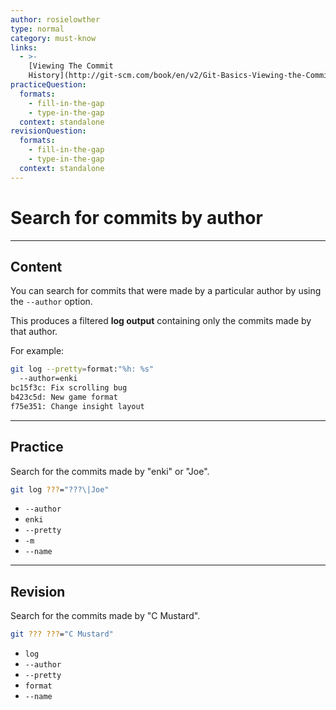 ```yaml
---
author: rosielowther
type: normal
category: must-know
links:
  - >-
    [Viewing The Commit
    History](http://git-scm.com/book/en/v2/Git-Basics-Viewing-the-Commit-History){documentation}
practiceQuestion:
  formats:
    - fill-in-the-gap
    - type-in-the-gap
  context: standalone
revisionQuestion:
  formats:
    - fill-in-the-gap
    - type-in-the-gap
  context: standalone
---
```


# Search for commits by author


---

## Content

You can search for commits that were made by a particular author by using the `--author` option. 

This produces a filtered **log output** containing only the commits made by that author.

For example:

```bash
git log --pretty=format:"%h: %s" 
  --author=enki 
bc15f3c: Fix scrolling bug
b423c5d: New game format
f75e351: Change insight layout
```


---

## Practice

Search for the commits made by "enki" or "Joe".

```bash
git log ???="???\|Joe"
```

- `--author`
- `enki`
- `--pretty`
- `-m`
- `--name`


---

## Revision

Search for the commits made by "C Mustard".

```bash
git ??? ???="C Mustard"
```

- `log`
- `--author`
- `--pretty`
- `format`
- `--name`
